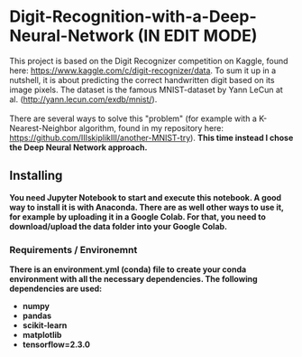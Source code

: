 # Digit-Recognition-with-a-Deep-Neural-Network (IN EDIT MODE)
This project is based on the Digit Recognizer competition on Kaggle, found here: https://www.kaggle.com/c/digit-recognizer/data.
To sum it up in a nutshell, it is about predicting the correct handwritten digit based on its image pixels. The dataset is the famous MNIST-dataset by Yann LeCun at al. (http://yann.lecun.com/exdb/mnist/). 
<br>
<br>
There are several ways to solve this "problem" (for example with a K-Nearest-Neighbor algorithm, found in my repository here: https://github.com/IIIskiplikIII/another-MNIST-try). 
<b>This time instead I chose the Deep Neural Network approach.<b>

## Installing
You need Jupyter Notebook to start and execute this notebook. A good way to install it is with Anaconda. 
There are as well other ways to use it, for example by uploading it in a Google Colab. 
For that, you need to download/upload the data folder into your Google Colab.

### Requirements / Environemnt
There is an environment.yml (conda) file to create your conda environment with all the necessary dependencies. The following dependencies are used:
  - numpy
  - pandas
  - scikit-learn
  - matplotlib
  - tensorflow=2.3.0
  
